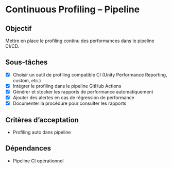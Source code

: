 # Continuous Profiling – Pipeline

## Objectif

Mettre en place le profiling continu des performances dans le pipeline CI/CD.

## Sous-tâches

- [x] Choisir un outil de profiling compatible CI (Unity Performance Reporting, custom, etc.)
- [x] Intégrer le profiling dans le pipeline GitHub Actions
- [x] Générer et stocker les rapports de performance automatiquement
- [x] Ajouter des alertes en cas de régression de performance
- [x] Documenter la procédure pour consulter les rapports

## Critères d’acceptation

- Profiling auto dans pipeline

## Dépendances

- Pipeline CI opérationnel

